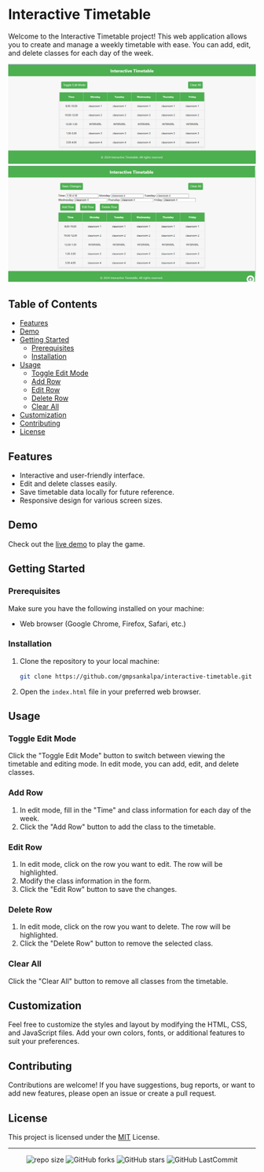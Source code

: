 # Interactive Timetable

Welcome to the Interactive Timetable project! This web application allows you to create and manage a weekly timetable with ease. You can add, edit, and delete classes for each day of the week.

![Screenshot](src/image1.png)
![Screenshot](src/image.png)

## Table of Contents
- [Features](#features)
- [Demo](#demo)
- [Getting Started](#getting-started)
  - [Prerequisites](#prerequisites)
  - [Installation](#installation)
- [Usage](#usage)
  - [Toggle Edit Mode](#toggle-edit-mode)
  - [Add Row](#add-row)
  - [Edit Row](#edit-row)
  - [Delete Row](#delete-row)
  - [Clear All](#clear-all)
- [Customization](#customization)
- [Contributing](#contributing)
- [License](#license)

## Features

- Interactive and user-friendly interface.
- Edit and delete classes easily.
- Save timetable data locally for future reference.
- Responsive design for various screen sizes.

## Demo
Check out the [live demo]() to play the game.

## Getting Started

### Prerequisites

Make sure you have the following installed on your machine:

- Web browser (Google Chrome, Firefox, Safari, etc.)

### Installation

1. Clone the repository to your local machine:

    ```bash
    git clone https://github.com/gmpsankalpa/interactive-timetable.git

2. Open the `index.html` file in your preferred web browser.

## Usage

### Toggle Edit Mode
Click the "Toggle Edit Mode" button to switch between viewing the timetable and editing mode. In edit mode, you can add, edit, and delete classes.

### Add Row
1. In edit mode, fill in the "Time" and class information for each day of the week.
2. Click the "Add Row" button to add the class to the timetable.

### Edit Row
1. In edit mode, click on the row you want to edit. The row will be highlighted.
2. Modify the class information in the form.
3. Click the "Edit Row" button to save the changes.

### Delete Row
1. In edit mode, click on the row you want to delete. The row will be highlighted.
2. Click the "Delete Row" button to remove the selected class.

### Clear All
Click the "Clear All" button to remove all classes from the timetable.

## Customization
Feel free to customize the styles and layout by modifying the HTML, CSS, and JavaScript files. Add your own colors, fonts, or additional features to suit your preferences.

## Contributing
Contributions are welcome! If you have suggestions, bug reports, or want to add new features, please open an issue or create a pull request.

## License
This project is licensed under the [MIT](LICENSE) License.

---

<div align="center">

   ![repo size](https://img.shields.io/github/repo-size/gmpsankalpa/interactive-timetable?label=Repo%20Size&style=for-the-badge&labelColor=black&color=20bf6b)
   ![GitHub forks](https://img.shields.io/github/forks/gmpsankalpa/interactive-timetable?&labelColor=black&color=0fb9b1&style=for-the-badge)
   ![GitHub stars](https://img.shields.io/github/stars/gmpsankalpa/interactive-timetable?&labelColor=black&color=f7b731&style=for-the-badge)
   ![GitHub LastCommit](https://img.shields.io/github/last-commit/gmpsankalpa/interactive-timetable?logo=github&labelColor=black&color=d1d8e0&style=for-the-badge)

</div>